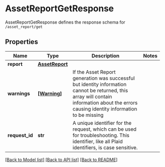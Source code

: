 # AssetReportGetResponse

AssetReportGetResponse defines the response schema for `/asset_report/get`
## Properties
Name | Type | Description | Notes
------------ | ------------- | ------------- | -------------
**report** | [**AssetReport**](AssetReport.md) |  | 
**warnings** | [**[Warning]**](Warning.md) | If the Asset Report generation was successful but identity information cannot be returned, this array will contain information about the errors causing identity information to be missing | 
**request_id** | **str** | A unique identifier for the request, which can be used for troubleshooting. This identifier, like all Plaid identifiers, is case sensitive. | 

[[Back to Model list]](../README.md#documentation-for-models) [[Back to API list]](../README.md#documentation-for-api-endpoints) [[Back to README]](../README.md)


